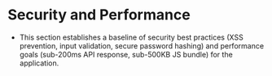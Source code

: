 # Security and Performance
* This section establishes a baseline of security best practices (XSS prevention, input validation, secure password hashing) and performance goals (sub-200ms API response, sub-500KB JS bundle) for the application. 